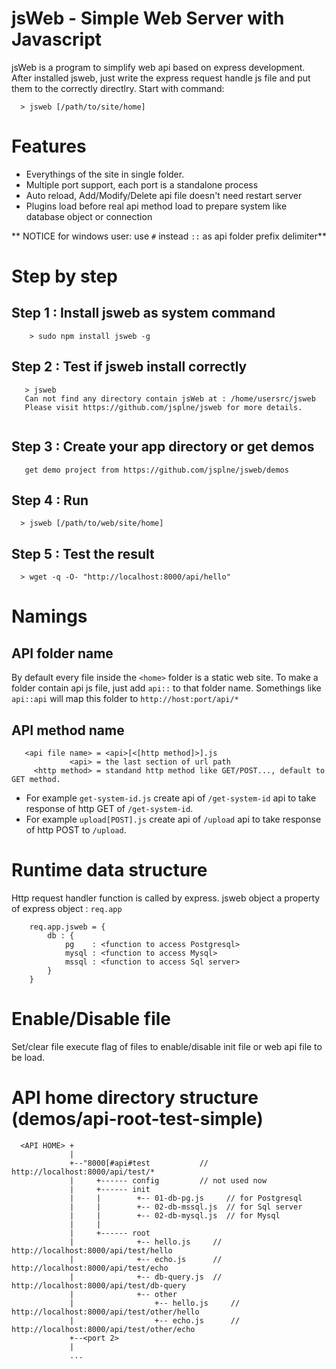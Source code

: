 # jsWeb - Simple Web Server with Javascript

jsWeb is a program to simplify web api based on express development.
After installed jsweb, just write the express request handle js file and put them to the correctly directlry. Start with command:

```
  > jsweb [/path/to/site/home]
```

# Features

* Everythings of the site in single folder.
* Multiple port support, each port is a standalone process
* Auto reload, Add/Modify/Delete api file doesn't need restart server
* Plugins load before real api method load to prepare system like database object or connection


** NOTICE for windows user: use `#` instead `::` as api folder prefix delimiter**


# Step by step

## Step 1 : Install jsweb as system command
```
    > sudo npm install jsweb -g
```
## Step 2 : Test if jsweb install correctly

```
   > jsweb
   Can not find any directory contain jsWeb at : /home/usersrc/jsweb
   Please visit https://github.com/jsplne/jsweb for more details.
   
```

## Step 3 : Create your app directory or get demos
```
   get demo project from https://github.com/jsplne/jsweb/demos
```

## Step 4 : Run
```
  > jsweb [/path/to/web/site/home]
```

## Step 5 : Test the result
```
  > wget -q -O- "http://localhost:8000/api/hello"
```


# Namings

## API folder name

By default every file inside the `<home>` folder is a static web site.
To make a folder contain api js file, just add `api::` to that folder name. Somethings like `api::api` will map this folder to `http://host:port/api/*`

## API method name

```
   <api file name> = <api>[<[http method]>].js
             <api> = the last section of url path
     <http method> = standand http method like GET/POST..., default to GET method.
```

* For example `get-system-id.js` create api of `/get-system-id` api to take response of http GET of `/get-system-id`.
* For example `upload[POST].js` create api of `/upload` api to take response of http POST to `/upload`.


# Runtime data structure

Http request handler function is called by express. jsweb object a property of express object : `req.app`

```
    req.app.jsweb = {
        db : {
            pg    : <function to access Postgresql>
            mysql : <function to access Mysql>
            mssql : <function to access Sql server>
        }
    }
```

# Enable/Disable file

Set/clear file execute flag of files to enable/disable init file or web api file to be load.

# API home directory structure (demos/api-root-test-simple)

```
  <API HOME> +
             |
             +--"8000[#api#test           // http://localhost:8000/api/test/*
             |     +------ config         // not used now
             |     +------ init
             |     |        +-- 01-db-pg.js     // for Postgresql
             |     |        +-- 02-db-mssql.js  // for Sql server
             |     |        +-- 02-db-mysql.js  // for Mysql
             |     |
             |     +------ root
             |              +-- hello.js     // http://localhost:8000/api/test/hello
             |              +-- echo.js      // http://localhost:8000/api/test/echo
             |              +-- db-query.js  // http://localhost:8000/api/test/db-query
             |              +-- other
             |                  +-- hello.js     // http://localhost:8000/api/test/other/hello
             |                  +-- echo.js      // http://localhost:8000/api/test/other/echo
             +--<port 2>
             | 
             ...

```

